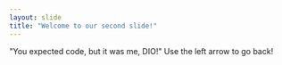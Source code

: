 ```yaml
---
layout: slide
title: "Welcome to our second slide!"
---
```

"You expected code, but it was me, DIO!"
Use the left arrow to go back!
